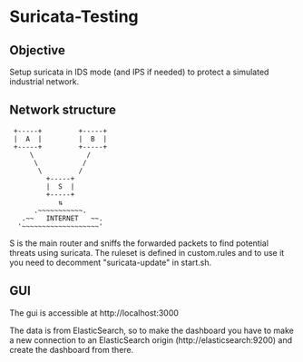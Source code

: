 # Suricata-Testing

## Objective
Setup suricata in IDS mode (and IPS if needed) to protect a simulated industrial network.

## Network structure
     +-----+         +-----+
     |  A  |         |  B  |
     +-----+         +-----+
         \             /
          \           /
           \         /
             +-----+
             |  S  |
             +-----+
                ⇅
          .~~~~~~~~~~~.
       .~~   INTERNET   ~~.
      '~~~~~~~~~~~~~~~~~~~'

S is the main router and sniffs the forwarded packets to find potential threats using suricata. The ruleset is defined in custom.rules and to use it you need to decomment "suricata-update" in start.sh.

## GUI
The gui is accessible at http://localhost:3000

The data is from ElasticSearch, so to make the dashboard you have to make a new connection to an ElasticSearch origin (http://elasticsearch:9200) and create the dashboard from there.